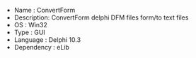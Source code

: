  * Name       : ConvertForm
 * Description: ConvertForm delphi DFM files form/to text files
 * OS         : Win32
 * Type       : GUI
 * Language   : Delphi 10.3
 * Dependency : eLib
